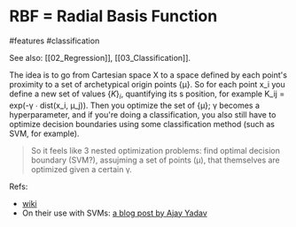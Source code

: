 # RBF = Radial Basis Function
#features #classification

See also: [[02_Regression]], [[03_Classification]].

The idea is to go from Cartesian space X to a space defined by each point's proximity to a set of archetypical origin points {μ}. So for each point x_i you define a new set of values $\{K\}_i$, quantifying its s position, for example K_ij = exp(-γ ∙ dist(x_i, μ_j)). Then you optimize the set of {μ}; γ becomes a hyperparameter, and if you're doing a classification, you also still have to optimize decision boundaries using some classification method (such as SVM, for example).

> So it feels like 3 nested optimization problems: find optimal decision boundary (SVM?), assujming a set of points (μ), that themselves are optimized given a certain γ.

Refs:
* [wiki](https://en.wikipedia.org/wiki/Radial_basis_function_kernel)
* On their use with SVMs: [a blog post by Ajay Yadav](https://towardsdatascience.com/support-vector-machines-svm-c9ef22815589)